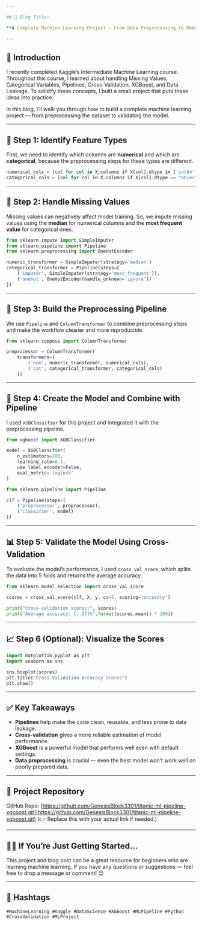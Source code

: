 ```yaml
---

## 🎯 Blog Title:

**A Complete Machine Learning Project — From Data Preprocessing to Model Validation**

---
```


## 📌 Introduction

I recently completed Kaggle’s Intermediate Machine Learning course. Throughout this course, I learned about handling Missing Values, Categorical Variables, Pipelines, Cross-Validation, XGBoost, and Data Leakage. To solidify these concepts, I built a small project that puts these ideas into practice.

In this blog, I’ll walk you through how to build a complete machine learning project — from preprocessing the dataset to validating the model.

---

## 🧠 Step 1: Identify Feature Types

First, we need to identify which columns are **numerical** and which are **categorical**, because the preprocessing steps for these types are different.

```python
numerical_cols = [col for col in X.columns if X[col].dtype in ['int64', 'float64']]
categorical_cols = [col for col in X.columns if X[col].dtype == "object"]
```

---

## 🧹 Step 2: Handle Missing Values

Missing values can negatively affect model training. So, we impute missing values using the **median** for numerical columns and the **most frequent value** for categorical ones.

```python
from sklearn.impute import SimpleImputer
from sklearn.pipeline import Pipeline
from sklearn.preprocessing import OneHotEncoder

numeric_transformer = SimpleImputer(strategy='median')
categorical_transformer = Pipeline(steps=[
    ('imputer', SimpleImputer(strategy='most_frequent')),
    ('onehot', OneHotEncoder(handle_unknown='ignore'))
])
```

---

## 🔗 Step 3: Build the Preprocessing Pipeline

We use `Pipeline` and `ColumnTransformer` to combine preprocessing steps and make the workflow cleaner and more reproducible.

```python
from sklearn.compose import ColumnTransformer

preprocessor = ColumnTransformer(
    transformers=[
        ('num', numeric_transformer, numerical_cols),
        ('cat', categorical_transformer, categorical_cols)
    ])
```

---

## 🧠 Step 4: Create the Model and Combine with Pipeline

I used `XGBClassifier` for this project and integrated it with the preprocessing pipeline.

```python
from xgboost import XGBClassifier

model = XGBClassifier(
    n_estimators=100,
    learning_rate=0.1,
    use_label_encoder=False,
    eval_metric='logloss'
)

from sklearn.pipeline import Pipeline

clf = Pipeline(steps=[
    ('preprocessor', preprocessor),
    ('classifier', model)
])
```

---

## 📊 Step 5: Validate the Model Using Cross-Validation

To evaluate the model’s performance, I used `cross_val_score`, which splits the data into 5 folds and returns the average accuracy.

```python
from sklearn.model_selection import cross_val_score

scores = cross_val_score(clf, X, y, cv=5, scoring='accuracy')

print("Cross-validation scores:", scores)
print("Average accuracy: {:.2f}%".format(scores.mean() * 100))
```

---

## 📈 Step 6 (Optional): Visualize the Scores

```python
import matplotlib.pyplot as plt
import seaborn as sns

sns.boxplot(scores)
plt.title("Cross-Validation Accuracy Scores")
plt.show()
```

---

## ✅ Key Takeaways

* **Pipelines** help make the code clean, reusable, and less prone to data leakage.
* **Cross-validation** gives a more reliable estimation of model performance.
* **XGBoost** is a powerful model that performs well even with default settings.
* **Data preprocessing** is crucial — even the best model won’t work well on poorly prepared data.

---

## 📁 Project Repository

GitHub Repo: [https://github.com/GenesisBlock3301/titanic-ml-pipeline-xgboost.git](https://github.com/GenesisBlock3301/titanic-ml-pipeline-xgboost.git)
(👉 Replace this with your actual link if needed.)

---

## 🧑‍💻 If You’re Just Getting Started...

This project and blog post can be a great resource for beginners who are learning machine learning. If you have any questions or suggestions — feel free to drop a message or comment! 😊

---

## 🔖 Hashtags

```
#MachineLearning #Kaggle #DataScience #XGBoost #MLPipeline #Python #CrossValidation #MLProject
```
